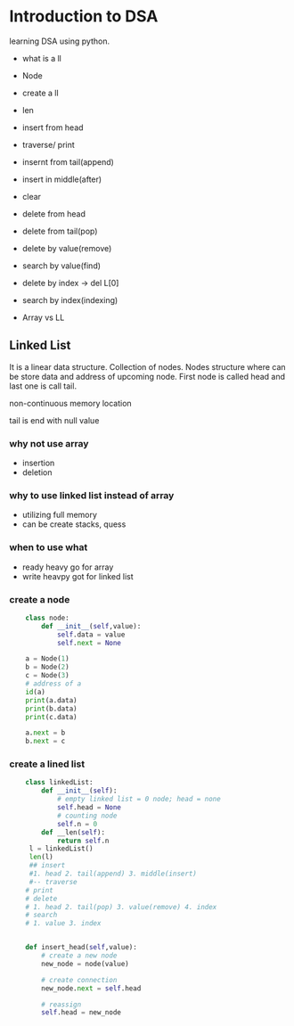 # Introduction to DSA

learning DSA using python.

- what is a ll
- Node
- create a ll
- len
- insert from head
- traverse/ print
- insernt from tail(append)
- insert in middle(after)

- clear
- delete from head
- delete from tail(pop)
- delete by value(remove)

- search by value(find)
- delete by index -> del L[0]
- search by index(indexing)
- Array vs LL

## Linked List

It is a linear data structure. Collection of nodes. Nodes structure where can be store data and address of upcoming node. First node is called head and last one is call tail.

non-continuous memory location

tail is end with null value

### why not use array

- insertion  
- deletion

### why to use linked list instead of array

- utilizing full memory
- can be create stacks, quess

### when to use what

- ready heavy go for array
- write heavpy got for linked list

### create a node

```python
    class node:
        def __init__(self,value):
            self.data = value
            self.next = None

    a = Node(1)
    b = Node(2)
    c = Node(3)
    # address of a
    id(a)
    print(a.data)
    print(b.data)
    print(c.data)

    a.next = b
    b.next = c
```

### create a lined list

```python
    class linkedList:
        def __init__(self):
            # empty linked list = 0 node; head = none
            self.head = None
            # counting node
            self.n = 0
        def __len(self):
            return self.n
     l = linkedList()
     len(l)
     ## insert 
     #1. head 2. tail(append) 3. middle(insert) 
     #-- traverse
    # print  
    # delete
    # 1. head 2. tail(pop) 3. value(remove) 4. index
    # search
    # 1. value 3. index


    def insert_head(self,value):
        # create a new node
        new_node = node(value)

        # create connection
        new_node.next = self.head

        # reassign
        self.head = new_node


```
